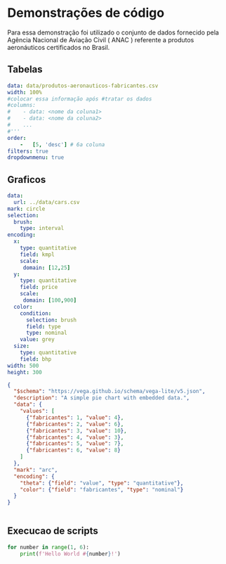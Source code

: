 # Demonstrações de código

Para essa demonstração foi utilizado o conjunto de dados fornecido pela Agência Nacional de Aviação Civil ( ANAC ) referente a produtos aeronáuticos certificados no Brasil.

## Tabelas 

```yaml table
data: data/produtos-aeronauticos-fabricantes.csv
width: 100%
#colocar essa informação após #tratar os dados
#columns:
#    - data: <nome da coluna1>
#    - data: <nome da coluna2>
#    ...
#'''
order:
    -   [5, 'desc'] # 6a coluna
filters: true
dropdownmenu: true
```

## Graficos

```yaml chart
data:
  url: ../data/cars.csv
mark: circle
selection:
  brush:
    type: interval
encoding:
  x:
    type: quantitative
    field: kmpl
    scale:
     domain: [12,25]
  y:
    type: quantitative
    field: price
    scale:
     domain: [100,900]
  color:
    condition:
      selection: brush
      field: type
      type: nominal
    value: grey
  size:
    type: quantitative
    field: bhp
width: 500
height: 300
```

```json chart
{
  "$schema": "https://vega.github.io/schema/vega-lite/v5.json",
  "description": "A simple pie chart with embedded data.",
  "data": {
    "values": [
      {"fabricantes": 1, "value": 4},
      {"fabricantes": 2, "value": 6},
      {"fabricantes": 3, "value": 10},
      {"fabricantes": 4, "value": 3},
      {"fabricantes": 5, "value": 7},
      {"fabricantes": 6, "value": 8}
    ]
  },
  "mark": "arc",
  "encoding": {
    "theta": {"field": "value", "type": "quantitative"},
    "color": {"field": "fabricantes", "type": "nominal"}
  }
}
        
```

## Execucao de scripts

```python script
for number in range(1, 6):
    print(f'Hello World #{number}!')
```